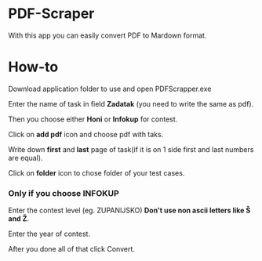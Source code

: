 # PDF-Scraper
With this app you can easily convert PDF to Mardown format.

# How-to

Download application folder to use and open PDFScrapper.exe

Enter the name of task in field **Zadatak** (you need to write the same as pdf).

Then you choose either **Honi** or **Infokup** for contest.

Click on **add pdf** icon and choose pdf with taks.

Write down **first** and **last** page of task(if it is on 1 side first and last numbers are equal).

Click on **folder** icon to chose folder of your test cases.

### Only if you choose INFOKUP

Enter the contest level (eg. ZUPANIJSKO) **Don't use non ascii letters like Š and Ž**.

Enter the year of contest.

After you done all of that click Convert.

